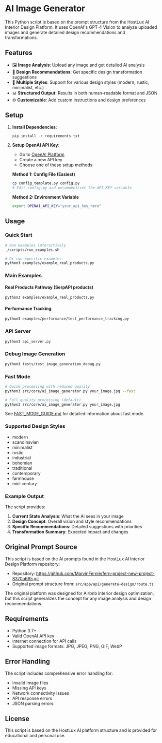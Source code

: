 # AI Image Generator

This Python script is based on the prompt structure from the HostLux AI Interior Design Platform. It uses OpenAI's GPT-4 Vision to analyze uploaded images and generate detailed design recommendations and transformations.

## Features

- 🖼️ **Image Analysis**: Upload any image and get detailed AI analysis
- 🎨 **Design Recommendations**: Get specific design transformation suggestions
- 🎯 **Multiple Styles**: Support for various design styles (modern, rustic, minimalist, etc.)
- 📊 **Structured Output**: Results in both human-readable format and JSON
- ⚙️ **Customizable**: Add custom instructions and design preferences

## Setup

1. **Install Dependencies**:
   ```bash
   pip install -r requirements.txt
   ```

2. **Setup OpenAI API Key**:
   - Go to [OpenAI Platform](https://platform.openai.com/api-keys)
   - Create a new API key
   - Choose one of these setup methods:
   
   **Method 1: Config File (Easiest)**
   ```bash
   cp config_template.py config.py
   # Edit config.py and uncomment/set the API_KEY variable
   ```
   
   **Method 2: Environment Variable**
   ```bash
   export OPENAI_API_KEY="your_api_key_here"
   ```

## Usage

### Quick Start
```bash
# Run examples interactively
./scripts/run_examples.sh

# Or run specific examples
python3 examples/example_real_products.py
```

### Main Examples

#### **Real Products Pathway (SerpAPI products)**
```bash
python3 examples/example_real_products.py
```

#### **Performance Tracking**
```bash
python3 examples/performance/test_performance_tracking.py
```

### API Server
```bash
python3 api_server.py
```

### Debug Image Generation
```bash
python3 tests/test_image_generation_debug.py
```

### Fast Mode
```bash
# Quick processing with reduced quality
python3 src/core/ai_image_generator.py your_image.jpg --fast

# Full quality processing (default)
python3 src/core/ai_image_generator.py your_image.jpg
```

See [FAST_MODE_GUIDE.md](FAST_MODE_GUIDE.md) for detailed information about fast mode.

### Supported Design Styles

- modern
- scandinavian
- minimalist
- rustic
- industrial
- bohemian
- traditional
- contemporary
- farmhouse
- mid-century

### Example Output

The script provides:

1. **Current State Analysis**: What the AI sees in your image
2. **Design Concept**: Overall vision and style recommendations
3. **Specific Recommendations**: Detailed suggestions with priorities
4. **Transformation Summary**: Expected impact and changes

## Original Prompt Source

This script is based on the AI prompts found in the HostLux AI Interior Design Platform repository:
- Repository: https://github.com/MarvinFernie/fern-project-new-project-8370a695.git
- Original prompt structure from: `src/app/api/generate-design/route.ts`

The original platform was designed for Airbnb interior design optimization, but this script generalizes the concept for any image analysis and design recommendations.

## Requirements

- Python 3.7+
- Valid OpenAI API key
- Internet connection for API calls
- Supported image formats: JPG, JPEG, PNG, GIF, WebP

## Error Handling

The script includes comprehensive error handling for:
- Invalid image files
- Missing API keys
- Network connectivity issues
- API response errors
- JSON parsing errors

## License

This script is based on the HostLux AI platform structure and is provided for educational and personal use. 